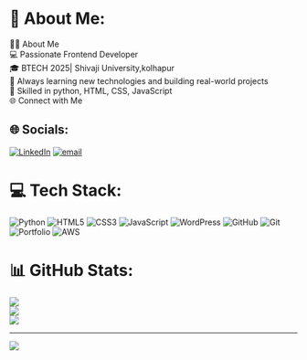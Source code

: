 # 💫 About Me:
👨‍💻 About Me<br>💻 Passionate Frontend Developer<br>🎓 BTECH 2025| Shivaji University,kolhapur<br>🚀 Always learning new technologies and building real-world projects<br>🧠 Skilled in python, HTML, CSS, JavaScript<br>🌐 Connect with Me<br>


## 🌐 Socials:
[![LinkedIn](https://img.shields.io/badge/LinkedIn-%230077B5.svg?logo=linkedin&logoColor=white)](https://linkedin.com/in/https://www.linkedin.com/in/rutuja-sawant-972979257/) [![email](https://img.shields.io/badge/Email-D14836?logo=gmail&logoColor=white)](mailto:sawantrutuja457@gmail.com) 

# 💻 Tech Stack:
![Python](https://img.shields.io/badge/python-3670A0?style=for-the-badge&logo=python&logoColor=ffdd54) ![HTML5](https://img.shields.io/badge/html5-%23E34F26.svg?style=for-the-badge&logo=html5&logoColor=white) ![CSS3](https://img.shields.io/badge/css3-%231572B6.svg?style=for-the-badge&logo=css3&logoColor=white) ![JavaScript](https://img.shields.io/badge/javascript-%23323330.svg?style=for-the-badge&logo=javascript&logoColor=%23F7DF1E) ![WordPress](https://img.shields.io/badge/WordPress-%23117AC9.svg?style=for-the-badge&logo=WordPress&logoColor=white) ![GitHub](https://img.shields.io/badge/github-%23121011.svg?style=for-the-badge&logo=github&logoColor=white) ![Git](https://img.shields.io/badge/git-%23F05033.svg?style=for-the-badge&logo=git&logoColor=white) ![Portfolio](https://img.shields.io/badge/Portfolio-%23000000.svg?style=for-the-badge&logo=firefox&logoColor=#FF7139) ![AWS](https://img.shields.io/badge/AWS-%23FF9900.svg?style=for-the-badge&logo=amazon-aws&logoColor=white)
# 📊 GitHub Stats:
![](https://github-readme-stats.vercel.app/api?username=RutujaSawant0909&theme=dark&hide_border=false&include_all_commits=false&count_private=true)<br/>
![](https://nirzak-streak-stats.vercel.app/?user=RutujaSawant0909&theme=dark&hide_border=false)<br/>
![](https://github-readme-stats.vercel.app/api/top-langs/?username=RutujaSawant0909&theme=dark&hide_border=false&include_all_commits=false&count_private=true&layout=compact)

---
[![](https://visitcount.itsvg.in/api?id=RutujaSawant0909&icon=0&color=0)](https://visitcount.itsvg.in)

<!-- Proudly created with GPRM ( https://gprm.itsvg.in ) -->
